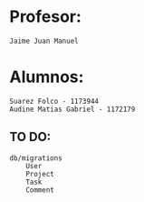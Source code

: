 
# Profesor:
    Jaime Juan Manuel

# Alumnos: 
    Suarez Folco - 1173944
    Audine Matias Gabriel - 1172179

## TO DO:
```
db/migrations
    User
    Project
    Task
    Comment
```